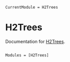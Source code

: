 ```@meta
CurrentModule = H2Trees
```

# H2Trees

Documentation for [H2Trees](https://github.com/djukic14/H2Trees.jl).

```@index
```

```@autodocs
Modules = [H2Trees]
```
